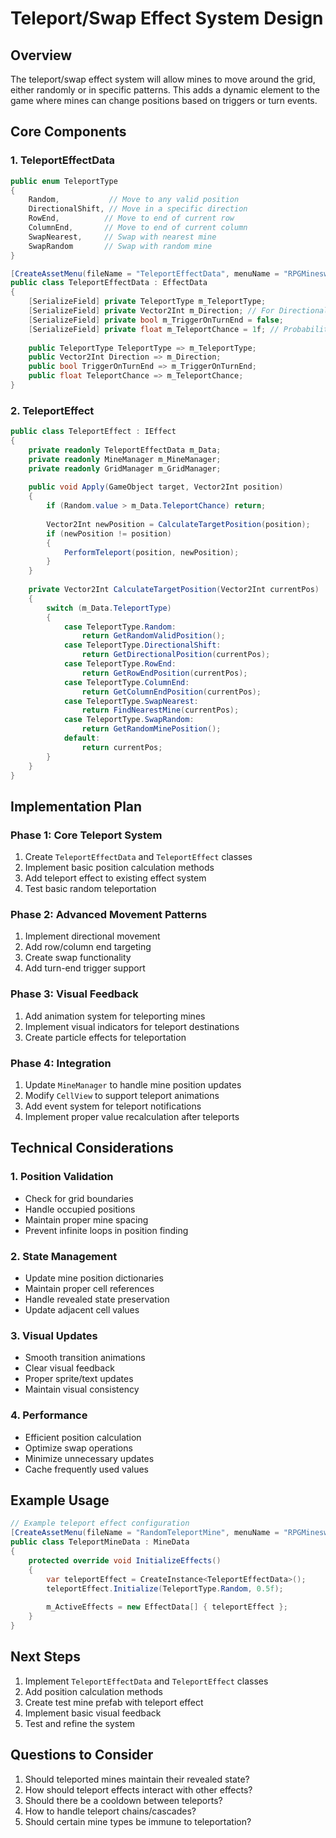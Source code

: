 # Teleport/Swap Effect System Design

## Overview
The teleport/swap effect system will allow mines to move around the grid, either randomly or in specific patterns. This adds a dynamic element to the game where mines can change positions based on triggers or turn events.

## Core Components

### 1. TeleportEffectData
```csharp
public enum TeleportType
{
    Random,           // Move to any valid position
    DirectionalShift, // Move in a specific direction
    RowEnd,          // Move to end of current row
    ColumnEnd,       // Move to end of current column
    SwapNearest,     // Swap with nearest mine
    SwapRandom       // Swap with random mine
}

[CreateAssetMenu(fileName = "TeleportEffectData", menuName = "RPGMinesweeper/Effects/TeleportEffectData")]
public class TeleportEffectData : EffectData
{
    [SerializeField] private TeleportType m_TeleportType;
    [SerializeField] private Vector2Int m_Direction; // For DirectionalShift
    [SerializeField] private bool m_TriggerOnTurnEnd = false;
    [SerializeField] private float m_TeleportChance = 1f; // Probability of teleport occurring
    
    public TeleportType TeleportType => m_TeleportType;
    public Vector2Int Direction => m_Direction;
    public bool TriggerOnTurnEnd => m_TriggerOnTurnEnd;
    public float TeleportChance => m_TeleportChance;
}
```

### 2. TeleportEffect
```csharp
public class TeleportEffect : IEffect
{
    private readonly TeleportEffectData m_Data;
    private readonly MineManager m_MineManager;
    private readonly GridManager m_GridManager;
    
    public void Apply(GameObject target, Vector2Int position)
    {
        if (Random.value > m_Data.TeleportChance) return;
        
        Vector2Int newPosition = CalculateTargetPosition(position);
        if (newPosition != position)
        {
            PerformTeleport(position, newPosition);
        }
    }
    
    private Vector2Int CalculateTargetPosition(Vector2Int currentPos)
    {
        switch (m_Data.TeleportType)
        {
            case TeleportType.Random:
                return GetRandomValidPosition();
            case TeleportType.DirectionalShift:
                return GetDirectionalPosition(currentPos);
            case TeleportType.RowEnd:
                return GetRowEndPosition(currentPos);
            case TeleportType.ColumnEnd:
                return GetColumnEndPosition(currentPos);
            case TeleportType.SwapNearest:
                return FindNearestMine(currentPos);
            case TeleportType.SwapRandom:
                return GetRandomMinePosition();
            default:
                return currentPos;
        }
    }
}
```

## Implementation Plan

### Phase 1: Core Teleport System
1. Create `TeleportEffectData` and `TeleportEffect` classes
2. Implement basic position calculation methods
3. Add teleport effect to existing effect system
4. Test basic random teleportation

### Phase 2: Advanced Movement Patterns
1. Implement directional movement
2. Add row/column end targeting
3. Create swap functionality
4. Add turn-end trigger support

### Phase 3: Visual Feedback
1. Add animation system for teleporting mines
2. Implement visual indicators for teleport destinations
3. Create particle effects for teleportation

### Phase 4: Integration
1. Update `MineManager` to handle mine position updates
2. Modify `CellView` to support teleport animations
3. Add event system for teleport notifications
4. Implement proper value recalculation after teleports

## Technical Considerations

### 1. Position Validation
- Check for grid boundaries
- Handle occupied positions
- Maintain proper mine spacing
- Prevent infinite loops in position finding

### 2. State Management
- Update mine position dictionaries
- Maintain proper cell references
- Handle revealed state preservation
- Update adjacent cell values

### 3. Visual Updates
- Smooth transition animations
- Clear visual feedback
- Proper sprite/text updates
- Maintain visual consistency

### 4. Performance
- Efficient position calculation
- Optimize swap operations
- Minimize unnecessary updates
- Cache frequently used values

## Example Usage

```csharp
// Example teleport effect configuration
[CreateAssetMenu(fileName = "RandomTeleportMine", menuName = "RPGMinesweeper/Mines/RandomTeleportMine")]
public class TeleportMineData : MineData
{
    protected override void InitializeEffects()
    {
        var teleportEffect = CreateInstance<TeleportEffectData>();
        teleportEffect.Initialize(TeleportType.Random, 0.5f);
        
        m_ActiveEffects = new EffectData[] { teleportEffect };
    }
}
```

## Next Steps
1. Implement `TeleportEffectData` and `TeleportEffect` classes
2. Add position calculation methods
3. Create test mine prefab with teleport effect
4. Implement basic visual feedback
5. Test and refine the system

## Questions to Consider
1. Should teleported mines maintain their revealed state?
2. How should teleport effects interact with other effects?
3. Should there be a cooldown between teleports?
4. How to handle teleport chains/cascades?
5. Should certain mine types be immune to teleportation?
